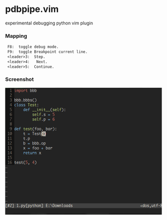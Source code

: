 # pdbpipe.vim
experimental debugging python vim plugin

### Mapping

```
 F8:  toggle debug mode.
 F9:  toggle Breakpoint current line.
 <leader>3:  Step.
 <leader>4:   Next.
 <leader>5:  Continue.
```


### Screenshot
![](https://raw.githubusercontent.com/bstaint/pdbpipe.vim/master/doc/GIF.gif)
